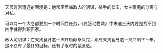 天辰时常遭遇的困境是：他常常面临敌人的阴谋，杀手的伏击，女主家庭的分离与对抗。

可以每一个大卷都要加一个时间性任务，《疯狂动物城》中朱迪三天内要是找不到凶手就得辞职回家。

敌人的阴谋：在天狗食月这一天开启献祭法咒，距离天狗食月这一天只剩下一年。这不仅有了最终的目标，还有了限时的紧迫感。
